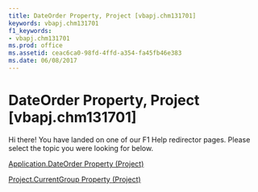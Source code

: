 ```yaml
---
title: DateOrder Property, Project [vbapj.chm131701]
keywords: vbapj.chm131701
f1_keywords:
- vbapj.chm131701
ms.prod: office
ms.assetid: ceac6ca0-98fd-4ffd-a354-fa45fb46e383
ms.date: 06/08/2017
---
```



# DateOrder Property, Project [vbapj.chm131701]

Hi there! You have landed on one of our F1 Help redirector pages. Please select the topic you were looking for below.

[Application.DateOrder Property (Project)](http://msdn.microsoft.com/library/9eba39c8-6e4a-3b8c-69c3-82e078269cda%28Office.15%29.aspx)

[Project.CurrentGroup Property (Project)](http://msdn.microsoft.com/library/eb680e35-3672-3900-4ed7-c3fd345d3e60%28Office.15%29.aspx)


